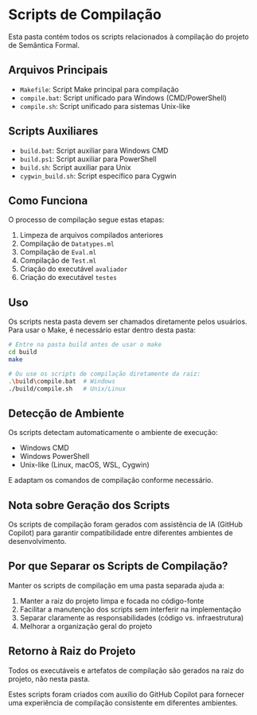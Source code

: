 # Scripts de Compilação

Esta pasta contém todos os scripts relacionados à compilação do projeto de Semântica Formal.

## Arquivos Principais

- `Makefile`: Script Make principal para compilação
- `compile.bat`: Script unificado para Windows (CMD/PowerShell)
- `compile.sh`: Script unificado para sistemas Unix-like

## Scripts Auxiliares

- `build.bat`: Script auxiliar para Windows CMD
- `build.ps1`: Script auxiliar para PowerShell
- `build.sh`: Script auxiliar para Unix
- `cygwin_build.sh`: Script específico para Cygwin

## Como Funciona

O processo de compilação segue estas etapas:

1. Limpeza de arquivos compilados anteriores
2. Compilação de `Datatypes.ml`
3. Compilação de `Eval.ml`
4. Compilação de `Test.ml`
5. Criação do executável `avaliador`
6. Criação do executável `testes`

## Uso

Os scripts nesta pasta devem ser chamados diretamente pelos usuários.
Para usar o Make, é necessário estar dentro desta pasta:

```bash
# Entre na pasta build antes de usar o make
cd build
make

# Ou use os scripts de compilação diretamente da raiz:
.\build\compile.bat  # Windows
./build/compile.sh   # Unix/Linux
```

## Detecção de Ambiente

Os scripts detectam automaticamente o ambiente de execução:
- Windows CMD
- Windows PowerShell
- Unix-like (Linux, macOS, WSL, Cygwin)

E adaptam os comandos de compilação conforme necessário.

## Nota sobre Geração dos Scripts

Os scripts de compilação foram gerados com assistência de IA (GitHub Copilot) 
para garantir compatibilidade entre diferentes ambientes de desenvolvimento.

## Por que Separar os Scripts de Compilação?

Manter os scripts de compilação em uma pasta separada ajuda a:

1. Manter a raiz do projeto limpa e focada no código-fonte
2. Facilitar a manutenção dos scripts sem interferir na implementação
3. Separar claramente as responsabilidades (código vs. infraestrutura)
4. Melhorar a organização geral do projeto

## Retorno à Raiz do Projeto

Todos os executáveis e artefatos de compilação são gerados na raiz do projeto,
não nesta pasta.

Estes scripts foram criados com auxílio do GitHub Copilot para fornecer
uma experiência de compilação consistente em diferentes ambientes.
